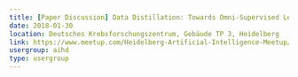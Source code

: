 ```yaml
---
title: [Paper Discussion] Data Distillation: Towards Omni-Supervised Learning
date: 2018-01-30
location: Deutsches Krebsforschungszentrum, Gebäude TP 3, Heidelberg
link: https://www.meetup.com/Heidelberg-Artificial-Intelligence-Meetup/events/246745024/
usergroup: aihd
type: usergroup
---
```

